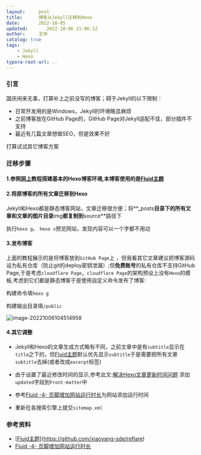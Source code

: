 ```yaml
---
layout:     post
title:      博客从Jekyll迁移到Hexo
date:       2022-10-05
updated:       2022-10-06 21:06:12
author:     王帅
catalog: true
tags:
    - Jekyll
    - Hexo
typora-root-url: ..
---
```


### 引言

国庆闲来无事，打算补上之前没写的博客；碍于Jekyll的以下限制：

* 日常开发用的是Windows，Jekyll的环境略显麻烦
* 之前博客放在GitHub Page的，GitHub Page对Jekyll适配不佳，部分插件不支持
* 最近有几篇文章想做SEO，但是效果不好

打算试试其它博客方案

### 迁移步骤

#### 1.参照[网上](https://blog.csdn.net/yaorongke/article/details/119089190)教程搭建基本的Hexo博客环境,本博客使用的是[Fluid主题](https://github.com/fluid-dev/hexo-theme-fluid)

#### 2.将原博客的所有文章迁移到Hexo

Jekyll和Hexo都是静态博客网站，文章迁移很方便；将**_posts**目录下的所有文章和文章的图片目录**img**都复制到**source**路径下

执行`hexo g`、 `hexo s`预览网站，发现内容可以一个字都不用动

#### 3.发布博客

上面的教程展示的是将博客放到`GitHub Page`上 ，但我看其它文章建议把博客源码设为私有仓库（防止git的deploy密钥泄漏）;但**免费账号**的私有仓库不支持GitHub Page,于是考虑`cloudflare Page`，`cloudflare Page`的架构预设上没有`Hexo`的模板,考虑到它们都是静态博客于是使用自定义命令发布了博客:

构建命令填`hexo g`

构建输出目录填`/public`

![image-20221006104514958](/img/cloudflare_pages_custom_command.png)



#### 4.其它调整

* Jekyll和Hexo的文章生成方式略有不同，之前文章中是有`subtitle`显示在`title`之下的，但[Fluid主题](https://github.com/fluid-dev/hexo-theme-fluid)默认优先显示`subtitle`于是需要把所有文章`subtitle`去掉(或者改成`excerpt`标签)

* 由于设置了最近修改时间的显示,参考此文:[解决Hexo文章更新时间问题](https://sqiang.net/post/2792803495.html) 添加`updated`字段到`Front-matter`中

* 参考[Fluid -4- 页脚增加网站运行时长](https://www.zywvvd.com/notes/hexo/theme/fluid/fluid-run-how-long/fluid-run-how-long/)为网站添加运行时间
* 重新在各搜索引擎上提交`sitemap.xml`


### 参考资料
  * [[Fluid主题](https://github.com/fluid-dev/hexo-theme-fluid)](https://github.com/xiaoyang-sde/reflare)
  * [Fluid -4- 页脚增加网站运行时长](https://www.zywvvd.com/notes/hexo/theme/fluid/fluid-run-how-long/fluid-run-how-long/)
